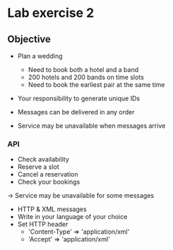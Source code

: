 # Lab exercise 2

## Objective

* Plan a wedding
    * Need to book both a hotel and a band
    * 200 hotels and 200 bands on time slots
    * Need to book the earliest pair at the same time


* Your responsibility to generate unique IDs
* Messages can be delivered in any order
* Service may be unavailable when messages arrive


### API
* Check availability 
* Reserve a slot
* Cancel a reservation
* Check your bookings

-> Service may be unavailable for some messages


* HTTP & XML messages
* Write in your language of your choice
* Set HTTP header
    * 'Content-Type' => 'application/xml'
    * 'Accept' => 'application/xml'